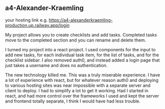## a4-Alexander-Kraemling
your hosting link e.g. https://a4-alexanderkraemling-production.up.railway.app/login

My project allows you to create checklists and add tasks. Completed tasks move to the completed section and you can rename and delete them.

I turned my project into a react project. I used components for the input to add new tasks, for each individual task item, for the list of tasks, and for the checklist sidebar. I also removed auth0, and instead added a login page that just takes a username and does no authentication.

The new technology killed me. This was a truly miserable experience. I have a lot of experience with react, but for whatever reason auth0 and deploying to various hosting sites was near impossible with a separate server and client to deploy. I had to simplify a lot to get it working. Had I started in react, and had more control over the frameworks I used and kept the server and frontend totally separate, I think I would have had less trouble.